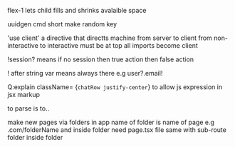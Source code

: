 flex-1
lets child fills
and shrinks
avalaible space

uuidgen
cmd short
make random key

'use client'
a directive that directts machine
from server to client
from non-interactive to interactive
must be at top
all imports become client

!session? means
if no session
then true action
then false action

! after string var
means always there
e.g user?.email!

Q:explain
className= {`chatRow justify-center`}
to allow js expression
in jsx markup

to parse is to..

make new pages via
folders in app
name of folder is
name of page
e.g .com/folderName
and inside folder
need page.tsx file
same with sub-route
folder inside folder
